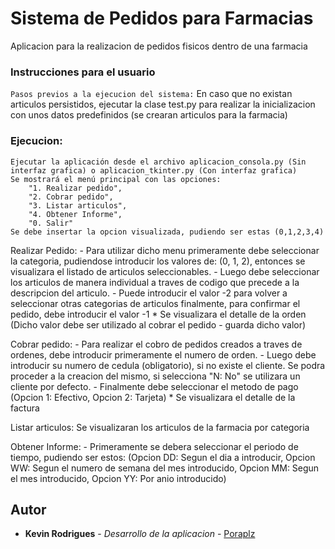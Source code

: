 # Sistema de Pedidos para Farmacias
Aplicacion para la realizacion de pedidos fisicos dentro de una farmacia 

### Instrucciones para el usuario

   `Pasos previos a la ejecucion del sistema:`
    En caso que no existan articulos persistidos, ejecutar la clase test.py 
    para realizar la inicializacion  con unos datos predefinidos (se crearan articulos para la farmacia)

### Ejecucion: 
    Ejecutar la aplicación desde el archivo aplicacion_consola.py (Sin interfaz grafica) o aplicacion_tkinter.py (Con interfaz grafica) 
    Se mostrará el menú principal con las opciones: 
        "1. Realizar pedido", 
        "2. Cobrar pedido",
        "3. Listar articulos",
        "4. Obtener Informe",
        "0. Salir"
    Se debe insertar la opcion visualizada, pudiendo ser estas (0,1,2,3,4)

  Realizar Pedido: 
     - Para utilizar dicho menu primeramente debe seleccionar la categoria,
      pudiendose introducir los valores de: (0, 1, 2), entonces se visualizara 
      el listado de articulos seleccionables.
     - Luego debe seleccionar los articulos de manera individual a traves de codigo 
      que precede a la descripcion  del articulo.
     - Puede introducir el valor -2 para volver a seleccionar otras categorias de articulos
      finalmente, para confirmar el pedido, debe introducir el valor -1
     * Se visualizara el detalle de la orden (Dicho valor debe ser utilizado al cobrar el pedido - guarda dicho valor)

   Cobrar pedido: 
     - Para realizar el cobro de pedidos creados a traves de ordenes, 
       debe introducir primeramente el numero de orden.
     - Luego debe introducir su numero de cedula (obligatorio), si no existe el cliente. 
       Se podra proceder a la creacion del mismo, si selecciona "N: No" se utilizara un cliente por defecto. 
     - Finalmente debe seleccionar el metodo de pago (Opcion 1: Efectivo, Opcion 2: Tarjeta)
     * Se visualizara el detalle de la factura
  
   Listar articulos: Se visualizaran los articulos de la farmacia por categoria     

   Obtener Informe: 
     - Primeramente se debera seleccionar el periodo de tiempo, pudiendo ser estos: 
       (Opcion DD: Segun el dia a introducir, Opcion WW: Segun el numero de semana del mes introducido, Opcion MM: Segun el mes introducido, Opcion YY: Por anio introducido)

## Autor
* **Kevin Rodrigues** - *Desarrollo de la aplicacion* - [Poraplz](https://github.com/poraplz)       